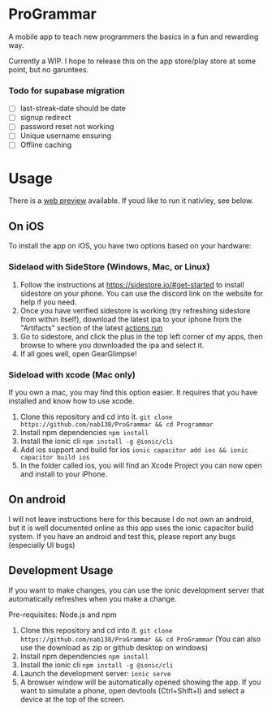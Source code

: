 # ProGrammar

A mobile app to teach new programmers the basics in a fun and rewarding way.

Currently a WIP. I hope to release this on the app store/play store at some point, but no garuntees.

### Todo for supabase migration

- [ ] last-streak-date should be date
- [ ] signup redirect
- [ ] password reset not working
- [ ] Unique username ensuring
- [ ] Offline caching

# Usage

There is a [web preview](https://dashboard.ionicframework.com/app/28f7b0bb/preview/) available. If youd like to run it nativley, see below.

## On iOS

To install the app on iOS, you have two options based on your hardware:

### Sidelaod with SideStore (Windows, Mac, or Linux)

1. Follow the instructions at https://sidestore.io/#get-started to install sidestore on your phone. You can use the discord link on the website for help if you need.
2. Once you have verified sidestore is working (try refreshing sidestore from within itself), download the latest ipa to your iphone from the "Artifacts" section of the latest [actions run](https://github.com/nab138/ProGrammar/actions/workflows/build.yml)
3. Go to sidestore, and click the plus in the top left corner of my apps, then browse to where you downloaded the ipa and select it.
4. If all goes well, open GearGlimpse!

### Sideload with xcode (Mac only)

If you own a mac, you may find this option easier. It requires that you have installed and know how to use xcode.

1. Clone this repository and cd into it. `git clone https://github.com/nab138/ProGrammar && cd Programmar`
2. Install npm dependencies `npm install`
3. Install the ionic cli `npm install -g @ionic/cli`
4. Add ios support and build for ios `ionic capacitor add ios && ionic capacitor build ios`
5. In the folder called ios, you will find an Xcode Project you can now open and install to your iPhone.

## On android

I will not leave instructions here for this because I do not own an android, but it is well documented online as this app uses the ionic capacitor build system. If you have an android and test this, please report any bugs (especially UI bugs)

## Development Usage

If you want to make changes, you can use the ionic development server that automatically refreshes when you make a change.

Pre-requisites: Node.js and npm

1. Clone this repository and cd into it. `git clone https://github.com/nab138/ProGrammar && cd ProGrammar` (You can also use the download as zip or github desktop on windows)
2. Install npm dependencies `npm install`
3. Install the ionic cli `npm install -g @ionic/cli`
4. Launch the development server: `ionic serve`
5. A browser window will be automatically opened showing the app. If you want to simulate a phone, open devtools (Ctrl+Shift+I) and select a device at the top of the screen.
